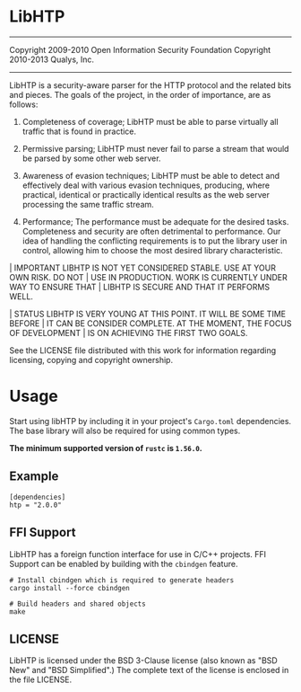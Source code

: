 # LibHTP

---

Copyright 2009-2010 Open Information Security Foundation
Copyright 2010-2013 Qualys, Inc.

---

LibHTP is a security-aware parser for the HTTP protocol and the related bits
and pieces. The goals of the project, in the order of importance, are as
follows:

 1. Completeness of coverage; LibHTP must be able to parse virtually all
    traffic that is found in practice.

 2. Permissive parsing; LibHTP must never fail to parse a stream that would
    be parsed by some other web server.

 3. Awareness of evasion techniques; LibHTP must be able to detect and
    effectively deal with various evasion techniques, producing, where
    practical, identical or practically identical results as the web
    server processing the same traffic stream.

 4. Performance; The performance must be adequate for the desired tasks.
    Completeness and security are often detrimental to performance. Our
    idea of handling the conflicting requirements is to put the library
    user in control, allowing him to choose the most desired library
    characteristic.

 | IMPORTANT   LIBHTP IS NOT YET CONSIDERED STABLE. USE AT YOUR OWN RISK. DO NOT
 |             USE IN PRODUCTION. WORK IS CURRENTLY UNDER WAY TO ENSURE THAT
 |             LIBHTP IS SECURE AND THAT IT PERFORMS WELL.

 | STATUS      LIBHTP IS VERY YOUNG AT THIS POINT. IT WILL BE SOME TIME BEFORE
 |             IT CAN BE CONSIDER COMPLETE. AT THE MOMENT, THE FOCUS OF DEVELOPMENT
 |             IS ON ACHIEVING THE FIRST TWO GOALS.

See the LICENSE file distributed with this work for information
regarding licensing, copying and copyright ownership.


# Usage
Start using libHTP by including it in your project's `Cargo.toml`
dependencies. The base library will also be required for using common
types.

**The minimum supported version of `rustc` is `1.56.0`.**

## Example
```
[dependencies]
htp = "2.0.0"
```

## FFI Support
LibHTP has a foreign function interface for use in C/C++ projects.
FFI Support can be enabled by building with the `cbindgen` feature.

```
# Install cbindgen which is required to generate headers
cargo install --force cbindgen

# Build headers and shared objects
make
```

## LICENSE

LibHTP is licensed under the BSD 3-Clause license (also known as "BSD New" and
"BSD Simplified".) The complete text of the license is enclosed in the file LICENSE.
